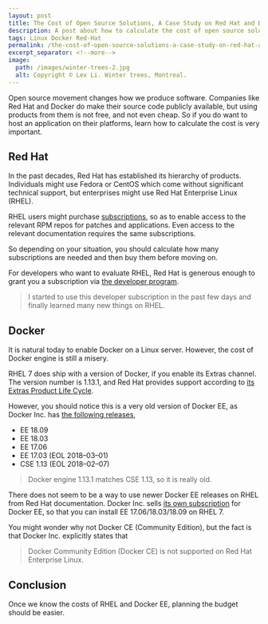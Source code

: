 ```yaml
---
layout: post
title: The Cost of Open Source Solutions, A Case Study on Red Hat and Docker
description: A post about how to calculate the cost of open source solutions such as Docker on Red Hat Linux.
tags: Linux Docker Red-Hat
permalink: /the-cost-of-open-source-solutions-a-case-study-on-red-hat-and-docker-27f8cdad5969
excerpt_separator: <!--more-->
image:
  path: /images/winter-trees-2.jpg
  alt: Copyright © Lex Li. Winter trees, Montreal.
---
```


Open source movement changes how we produce software. Companies like Red Hat and Docker do make their source code publicly available, but using products from them is not free, and not even cheap. So if you do want to host an application on their platforms, learn how to calculate the cost is very important.
<!--more-->

## Red Hat

In the past decades, Red Hat has established its hierarchy of products. Individuals might use Fedora or CentOS which come without significant technical support, but enterprises might use Red Hat Enterprise Linux (RHEL).

RHEL users might purchase [subscriptions](https://www.redhat.com/en/about/subscription-model-faq), so as to enable access to the relevant RPM repos for patches and applications. Even access to the relevant documentation requires the same subscriptions.

So depending on your situation, you should calculate how many subscriptions are needed and then buy them before moving on.

For developers who want to evaluate RHEL, Red Hat is generous enough to grant you a subscription via [the developer program](https://www.redhat.com/en/about/press-releases/red-hat-expands-red-hat-developer-program-no-cost-red-hat-enterprise-linux-developer-subscription).

> I started to use this developer subscription in the past few days and finally learned many new things on RHEL.

## Docker

It is natural today to enable Docker on a Linux server. However, the cost of Docker engine is still a misery.

RHEL 7 does ship with a version of Docker, if you enable its Extras channel. The version number is 1.13.1, and Red Hat provides support according to [its Extras Product Life Cycle](https://access.redhat.com/support/policy/updates/extras/).

However, you should notice this is a very old version of Docker EE, as Docker Inc. has [the following releases](https://success.docker.com/article/maintenance-lifecycle),

* EE 18.09
* EE 18.03
* EE 17.06
* EE 17.03 (EOL 2018–03–01)
* CSE 1.13 (EOL 2018–02–07)

> Docker engine 1.13.1 matches CSE 1.13, so it is really old.

There does not seem to be a way to use newer Docker EE releases on RHEL from Red Hat documentation. Docker Inc. sells [its own subscription](https://docs.docker.com/install/linux/docker-ee/rhel/) for Docker EE, so that you can install EE 17.06/18.03/18.09 on RHEL 7.

You might wonder why not Docker CE (Community Edition), but the fact is that Docker Inc. explicitly states that

> Docker Community Edition (Docker CE) is not supported on Red Hat Enterprise Linux.

## Conclusion

Once we know the costs of RHEL and Docker EE, planning the budget should be easier.
